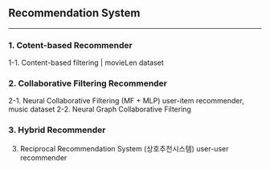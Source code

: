 ## Recommendation System 
---

### 1. Cotent-based Recommender

1-1. Content-based filtering | movieLen dataset

### 2. Collaborative Filtering Recommender

2-1. Neural Collaborative Filtering (MF + MLP) user-item recommender, music dataset
2-2. Neural Graph Collaborative Filtering

### 3. Hybrid Recommender
3. Reciprocal Recommendation System (상호추천시스템) user-user recommender 


